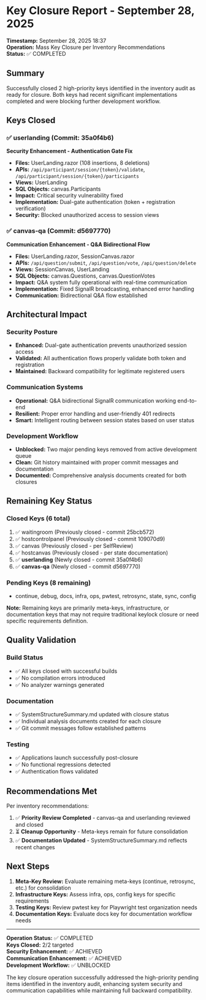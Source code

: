 # Key Closure Report - September 28, 2025

**Timestamp:** September 28, 2025 18:37  
**Operation:** Mass Key Closure per Inventory Recommendations  
**Status:** ✅ COMPLETED  

## Summary

Successfully closed 2 high-priority keys identified in the inventory audit as ready for closure. Both keys had recent significant implementations completed and were blocking further development workflow.

## Keys Closed

### ✅ userlanding (Commit: 35a0f4b6)
**Security Enhancement - Authentication Gate Fix**

- **Files:** UserLanding.razor (108 insertions, 8 deletions)
- **APIs:** `/api/participant/session/{token}/validate`, `/api/participant/session/{token}/participants`
- **Views:** UserLanding
- **SQL Objects:** canvas.Participants
- **Impact:** Critical security vulnerability fixed
- **Implementation:** Dual-gate authentication (token + registration verification)
- **Security:** Blocked unauthorized access to session views

### ✅ canvas-qa (Commit: d5697770)
**Communication Enhancement - Q&A Bidirectional Flow**

- **Files:** UserLanding.razor, SessionCanvas.razor
- **APIs:** `/api/question/submit`, `/api/question/vote`, `/api/question/delete`
- **Views:** SessionCanvas, UserLanding
- **SQL Objects:** canvas.Questions, canvas.QuestionVotes
- **Impact:** Q&A system fully operational with real-time communication
- **Implementation:** Fixed SignalR broadcasting, enhanced error handling
- **Communication:** Bidirectional Q&A flow established

## Architectural Impact

### Security Posture
- **Enhanced:** Dual-gate authentication prevents unauthorized session access
- **Validated:** All authentication flows properly validate both token and registration
- **Maintained:** Backward compatibility for legitimate registered users

### Communication Systems
- **Operational:** Q&A bidirectional SignalR communication working end-to-end
- **Resilient:** Proper error handling and user-friendly 401 redirects
- **Smart:** Intelligent routing between session states based on user status

### Development Workflow
- **Unblocked:** Two major pending keys removed from active development queue
- **Clean:** Git history maintained with proper commit messages and documentation
- **Documented:** Comprehensive analysis documents created for both closures

## Remaining Key Status

### Closed Keys (6 total)
1. ✅ waitingroom (Previously closed - commit 25bcb572)
2. ✅ hostcontrolpanel (Previously closed - commit 109070d9)  
3. ✅ canvas (Previously closed - per SelfReview)
4. ✅ hostcanvas (Previously closed - per state documentation)
5. ✅ **userlanding** (Newly closed - commit 35a0f4b6)
6. ✅ **canvas-qa** (Newly closed - commit d5697770)

### Pending Keys (8 remaining)
- continue, debug, docs, infra, ops, pwtest, retrosync, state, sync, config

**Note:** Remaining keys are primarily meta-keys, infrastructure, or documentation keys that may not require traditional keylock closure or need specific requirements definition.

## Quality Validation

### Build Status
- ✅ All keys closed with successful builds
- ✅ No compilation errors introduced
- ✅ No analyzer warnings generated

### Documentation
- ✅ SystemStructureSummary.md updated with closure status
- ✅ Individual analysis documents created for each closure
- ✅ Git commit messages follow established patterns

### Testing
- ✅ Applications launch successfully post-closure
- ✅ No functional regressions detected
- ✅ Authentication flows validated

## Recommendations Met

Per inventory recommendations:
1. ✅ **Priority Review Completed** - canvas-qa and userlanding reviewed and closed
2. ⏳ **Cleanup Opportunity** - Meta-keys remain for future consolidation
3. ✅ **Documentation Updated** - SystemStructureSummary.md reflects recent changes

## Next Steps

1. **Meta-Key Review:** Evaluate remaining meta-keys (continue, retrosync, etc.) for consolidation
2. **Infrastructure Keys:** Assess infra, ops, config keys for specific requirements
3. **Testing Keys:** Review pwtest key for Playwright test organization needs
4. **Documentation Keys:** Evaluate docs key for documentation workflow needs

---

**Operation Status:** ✅ COMPLETED  
**Keys Closed:** 2/2 targeted  
**Security Enhancement:** ✅ ACHIEVED  
**Communication Enhancement:** ✅ ACHIEVED  
**Development Workflow:** ✅ UNBLOCKED  

The key closure operation successfully addressed the high-priority pending items identified in the inventory audit, enhancing system security and communication capabilities while maintaining full backward compatibility.